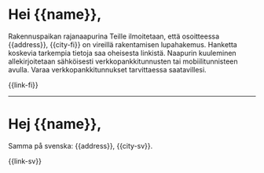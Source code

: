 # Hei {{name}},

Rakennuspaikan rajanaapurina Teille ilmoitetaan, että osoitteessa {{address}}, {{city-fi}} on vireillä rakentamisen lupahakemus. Hanketta koskevia tarkempia tietoja saa oheisesta linkistä. Naapurin kuuleminen allekirjoitetaan sähköisesti verkkopankkitunnusten tai mobiilitunnisteen avulla. Varaa verkkopankkitunnukset tarvittaessa saatavillesi.
 
{{link-fi}}
 
---

# Hej {{name}},

Samma på svenska: {{address}}, {{city-sv}}.

{{link-sv}}
